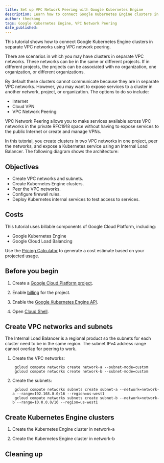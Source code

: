 ```yaml
---
title: Set up VPC Network Peering with Google Kubernetes Engine
description: Learn how to connect Google Kubernetes Engine clusters in separate VPC networks using VPC network peering.
author: theckang
tags: Google Kubernetes Engine, VPC Network Peering
date_published:
---
```

This tutorial shows how to connect Google Kubernetes Engine clusters in separate VPC networks using VPC network peering.

There are scenarios in which you may have clusters in separate VPC networks.  These networks can be in the same or different projects.  If in different projects, the projects can be associated with no organization, one organization, or different organizations.

By default these clusters cannot communicate because they are in separate VPC networks.  However, you may want to expose services to a cluster in another network, project, or organization.  The options to do so include:

* Internet
* Cloud VPN
* VPC Network Peering

VPC Network Peering allows you to make services available across VPC networks in the private RFC1918 space without having to expose services to the public Internet or create and manage VPNs.

In this tutorial, you create clusters in two VPC networks in one project, peer the networks, and expose a Kubernetes service using an Internal Load Balancer.  The following diagram shows the architecture:

## Objectives

* Create VPC networks and subnets.
* Create Kubernetes Engine clusters.
* Peer the VPC networks.
* Configure firewall rules.
* Deploy Kubernetes internal services to test access to services.

## Costs

This tutorial uses billable components of Google Cloud Platform, including:

* Google Kubernetes Engine
* Google Cloud Load Balancing

Use the [Pricing Calculator][pricing] to generate a cost estimate based on your
projected usage.

[pricing]: https://cloud.google.com/products/calculator

## Before you begin

1. Create a [Google Cloud Platform project](https://console.cloud.google.com/project).

1. Enable [billing](https://console.cloud.google.com/billing) for the project.

1. Enable the [Google Kubernetes Engine API](https://console.cloud.google.com/flows/enableapi?apiid=container.googleapis.com).

1. Open [Cloud Shell](https://console.cloud.google.com/cloudshell).

## Create VPC networks and subnets

The Internal Load Balancer is a regional product so the subnets for each cluster need to be in the same region.  The subnet IPv4 address range cannot overlap for peering to work.

1. Create the VPC networks:

        gcloud compute networks create network-a --subnet-mode=custom
        gcloud compute networks create network-b --subnet-mode=custom

1. Create the subnets:

        gcloud compute networks subnets create subnet-a --network=network-a --range=192.168.0.0/16 --region=us-west1
        gcloud compute networks subnets create subnet-b --network=network-b --range=10.0.0.0/16 --region=us-west1


## Create Kubernetes Engine clusters

1. Create the Kubernetes Engine cluster in network-a



1. Create the Kubernetes Engine cluster in network-b



## Cleaning up

